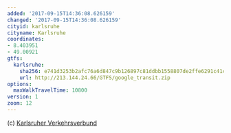 ```yaml
---
added: '2017-09-15T14:36:08.626159'
changed: '2017-09-15T14:36:08.626159'
cityid: karlsruhe
cityname: Karlsruhe
coordinates:
- 8.403951
- 49.00921
gtfs:
  karlsruhe:
    sha256: e741d3253b2afc76a6d847c9b126897c81ddbb1558807de2ffe6291c41cd9f20
    url: http://213.144.24.66/GTFS/google_transit.zip
options:
  maxWalkTravelTime: 10800
version: 1
zoom: 12
---
```


(c) [Karlsruher Verkehrsverbund](https://www.kvv.de/fahrplanauskunft/fahrplanauskunft-efa/opendata.html)
